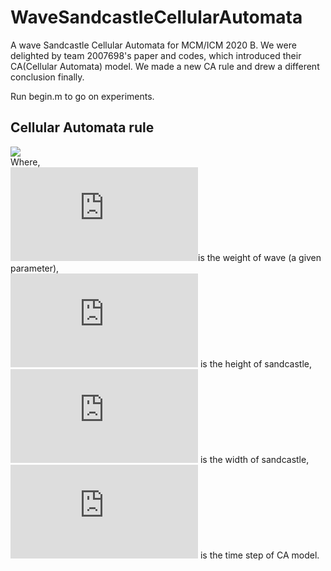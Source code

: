 # WaveSandcastleCellularAutomata
A wave Sandcastle Cellular Automata for MCM/ICM 2020 B. We were delighted by team 2007698's paper and codes, which introduced their CA(Cellular Automata) model. We made a new CA rule and drew a different conclusion finally.

Run begin.m to go on experiments.

## Cellular Automata rule

![](http://latex.codecogs.com/svg.latex?h_w=\\begin{cases}max\\{w_wh(sin(\\frac{2\\pi}{d}i)+\\frac{sin(\\frac{\\pi}{d}i)}{1.8}),1\\},(4k+1)d<i<(4k+2)d,k=0,1,2,...\\\\0,else\\\\\\end{cases})    
Where,    
![](http://latex.codecogs.com/svg.latex?w_w)is the weight of wave (a given parameter),        
![](http://latex.codecogs.com/svg.latex?h) is the height of sandcastle,    
![](http://latex.codecogs.com/svg.latex?d) is the width of sandcastle,     
![](http://latex.codecogs.com/svg.latex?i) is the time step of CA model.
